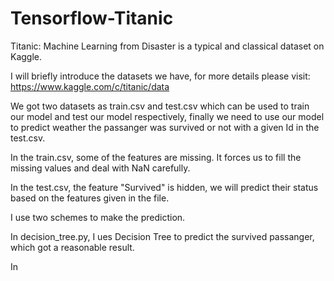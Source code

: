 # Tensorflow-Titanic

Titanic: Machine Learning from Disaster is a typical and classical dataset on Kaggle.

I will briefly introduce the datasets we have, for more details please visit: https://www.kaggle.com/c/titanic/data

We got two datasets as train.csv and test.csv which can be used to train our model and test our model respectively, finally we need to use our model to predict weather the passanger was survived or not with a given Id in the test.csv.

In the train.csv, some of the features are missing. It forces us to fill the missing values and deal with NaN carefully.

In the test.csv, the feature "Survived" is hidden, we will predict their status based on the features given in the file.


I use two schemes to make the prediction.

In decision_tree.py, I ues Decision Tree to predict the survived passanger, which got a reasonable result.

In 
